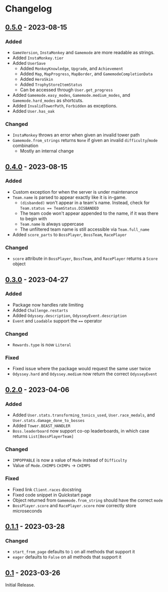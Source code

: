 # Changelog

## [0.5.0](https://pypi.org/project/bloonspy/0.5.0) - 2023-08-15

### Added
+ `GameVersion`, `InstaMonkey` and `Gamemode` are more readable as strings.
+ Added `InstaMonkey.tier`
+ Added `UserSave`
  + Added `MonkeyKnowledge`, `Upgrade`, and `Achievement`
  + Added `Map`, `MapProgress`, `MapBorder`, and `GamemodeCompletionData`
  + Added `HeroSkin`
  + Added `TrophyStoreItemStatus`
  + Can be accessed through `User.get_progress`
+ Added `Gamemode.easy_modes`, `Gamemode.medium_modes`, and `Gamemode.hard_modes` as shortcuts.
+ Added `InvalidTowerPath`, `Forbidden` as exceptions.
+ Added `User.has_oak`

### Changed
+ `InstaMonkey` throws an error when given an invalid tower path
+ `Gamemode.from_strings` returns `None` if given an invalid `difficulty`/`mode` combination
  + Mostly an internal change

## [0.4.0](https://pypi.org/project/bloonspy/0.4.0) - 2023-08-15

### Added
+ Custom exception for when the server is under maintenance
+ `Team.name` is parsed to appear exactly like it is in-game.
  + `(disbanded)` won't appear in a team's name. Instead, check for `Team.status == TeamStatus.DISBANDED`
  + The team code won't appear appended to the name, if it was there to begin with
  + `Team.name` is always uppercase
  + The unfiltered team name is still accessible via `Team.full_name`
+ Added `score_parts` to `BossPlayer`, `BossTeam`, `RacePlayer`

### Changed
+ `score` attribute in `BossPlayer`, `BossTeam`, and `RacePlayer` returns a `Score` object

## [0.3.0](https://pypi.org/project/bloonspy/0.3.0) - 2023-04-27

### Added
+ Package now handles rate limiting
+ Added `Challenge.restarts`
+ Added `Odyssey.description`, `OdysseyEvent.description`
+ `Event` and `Loadable` support the `==` operator

### Changed
+ `Rewards.type` is now `Literal`

### Fixed
+ Fixed issue where the package would request the same user twice
+ `Odyssey.hard` and `Odyssey.medium` now return the correct `OdysseyEvent`

## [0.2.0](https://pypi.org/project/bloonspy/0.2.0) - 2023-04-06

### Added
+ Added `User.stats.transforming_tonics_used`, `User.race_medals`, and `User.stats.damage_done_to_bosses`
+ Added `Tower.BEAST_HANDLER`
+ `Boss.leaderboard` now support co-op leaderboards, in which case returns `List[BossPlayerTeam]`

### Changed
+ `IMPOPPABLE` is now a value of `Mode` instead of `Difficulty`
+ Value of `Mode.CHIMPS` `CHIMPs` &rarr; `CHIMPS`

### Fixed
+ Fixed link `Client.races` docstring
+ Fixed code snippet in Quickstart page
+ Object returned from `Gamemode.from_string` should have the correct `mode`
+ `BossPlayer.score` and `RacePlayer.score` now correctly store microseconds

## [0.1.1](https://pypi.org/project/bloonspy/0.1.1/) - 2023-03-28

### Changed
+ `start_from_page` defaults to `1` on all methods that support it
+ `eager` defaults to `False` on all methods that support it

## [0.1](https://pypi.org/project/bloonspy/0.1/) - 2023-03-26

Initial Release.
